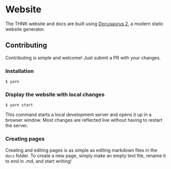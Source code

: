 # Website

The THNK website and docs are built using [Docusaurus 2](https://docusaurus.io/), a modern static website generator.

## Contributing

Contributing is simple and welcome! Just submit a PR with your changes.

### Installation

```
$ yarn
```

### Display the website with local changes

```
$ yarn start
```

This command starts a local development server and opens it up in a browser window. Most changes are reflected live without having to restart the server.

### Creating pages

Creating and editing pages is as simple as editing markdown files in the `docs` folder. To create a new page, simply make an empty text file, rename it to end in .md, and start writing!

